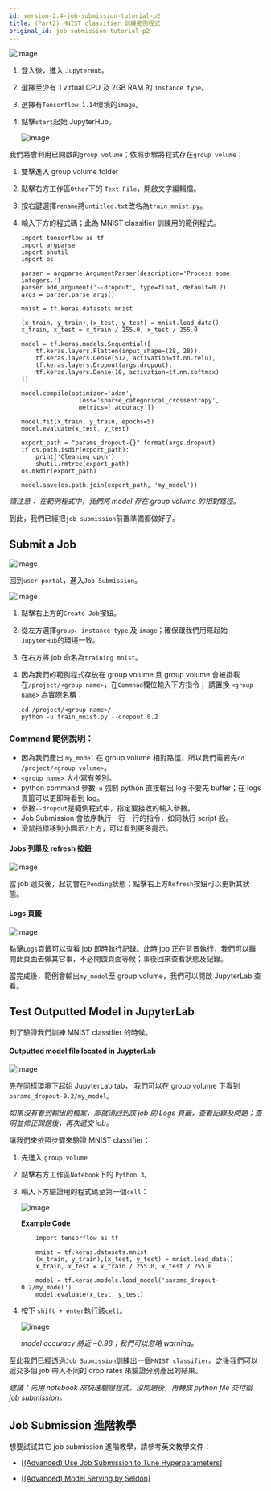 ```yaml
---
id: version-2.4-job-submission-tutorial-p2
title: (Part2) MNIST classifier 訓練範例程式
original_id: job-submission-tutorial-p2
---
```


![image](assets/jobsub-tt-p2-1.png)

1. 登入後，進入 `JupyterHub`。
2. 選擇至少有 1 virtual CPU 及 2GB RAM 的 `instance type`。
3. 選擇有`Tensorflow 1.14`環境的`image`。
4. 點擊`start`起始 JupyterHub。

    ![image](assets/jobsub-tt-p2-2.png)

我們將會利用已開啟的`group volume`；依照步驟將程式存在`group volume`：

1. 雙擊進入 group volume folder
2. 點擊右方工作區`Other`下的 `Text File`，開啟文字編輯檔。
3. 按右鍵選擇`rename`將`untitled.txt`改名為`train_mnist.py`。
4. 輸入下方的程式碼；此為 MNIST classifier 訓練用的範例程式。

    ```
    import tensorflow as tf
    import argparse
    import shutil
    import os

    parser = argparse.ArgumentParser(description='Process some integers.')
    parser.add_argument('--dropout', type=float, default=0.2)
    args = parser.parse_args()

    mnist = tf.keras.datasets.mnist

    (x_train, y_train),(x_test, y_test) = mnist.load_data()
    x_train, x_test = x_train / 255.0, x_test / 255.0

    model = tf.keras.models.Sequential([
        tf.keras.layers.Flatten(input_shape=(28, 28)),
        tf.keras.layers.Dense(512, activation=tf.nn.relu),
        tf.keras.layers.Dropout(args.dropout),
        tf.keras.layers.Dense(10, activation=tf.nn.softmax)
    ])

    model.compile(optimizer='adam',
                    loss='sparse_categorical_crossentropy',
                    metrics=['accuracy'])

    model.fit(x_train, y_train, epochs=5)
    model.evaluate(x_test, y_test)

    export_path = "params_dropout-{}".format(args.dropout)
    if os.path.isdir(export_path):
        print('Cleaning up\n')
        shutil.rmtree(export_path)
    os.mkdir(export_path)

    model.save(os.path.join(export_path, 'my_model'))
    ```

*請注意： 在範例程式中，我們將 model 存在 group volume 的相對路徑。*

到此，我們已經把`job submission`前置準備都做好了。

## Submit a Job

![image](assets/jobsub-tt-p2-3.png)

回到`user portal`，進入`Job Submission`。

![image](assets/jobsub-tt-p2-4.png)

1. 點擊右上方的`Create Job`按鈕。
2. 從左方選擇`group`、`instance type` 及 `image`；確保跟我們用來起始`JupyterHub`的環境一致。
3. 在右方將 job 命名為`training mnist`。
4. 因為我們的範例程式存放在 group volume 且 group volume 會被掛載在`/project/<group name>`，在`Commnad`欄位輸入下方指令； 請置換 `<group name>` 為實際名稱：

    ```
    cd /project/<group name>/
    python -u train_mnist.py --dropout 0.2
    ```

### Command 範例說明：

- 因為我們產出 `my_model` 在 group volume 相對路徑，所以我們需要先`cd /project/<group volume>`。
- `<group name>` 大小寫有差別。
- python command 參數`-u` 強制 python 直接輸出 log 不要先 buffer；在 logs 頁籤可以更即時看到 log。
- 參數`--dropout`是範例程式中，指定要接收的輸入參數。
- Job Submission 會依序執行一行一行的指令，如同執行 script 般。
- 滑鼠指標移到小圖示`?`上方，可以看到更多提示。

#### Jobs 列舉及 refresh 按鈕

![image](assets/jobsub-tt-p2-5.png)

當 job 遞交後，起初會在`Pending`狀態；點擊右上方`Refresh`按鈕可以更新其狀態。

#### Logs 頁籤

![image](assets/jobsub-tt-p2-6.png)

點擊`Logs`頁籤可以查看 job 即時執行記錄。此時 job 正在背景執行，我們可以離開此頁面去做其它事，不必開啟頁面等候；事後回來查看狀態及記錄。

當完成後，範例會輸出`my_model`至 group volume，我們可以開啟 JupyterLab 查看。

## Test Outputted Model in JupyterLab

到了驗證我們訓練 MNIST classifier 的時候。

#### Outputted model file located in JuypterLab

![image](assets/jobsub-tt-p2-7.png)

先在同樣環境下起始 JupyterLab tab， 我們可以在 group volume 下看到`params_dropout-0.2/my_model`。

*如果沒有看到輸出的檔案，那就須回到該 job 的 Logs 頁籤，查看記錄及問題；查明並修正問題後，再次遞交 job。*

讓我們來依照步驟來驗證 MNIST classifier：

1. 先進入 `group volume`
2. 點擊右方工作區`Notebook`下的 `Python 3`。
3. 輸入下方驗證用的程式碼至第一個`cell`：

    ![image](assets/jobsub-tt-p2-8.png)

    **Example Code**
    ```
        import tensorflow as tf
        
        mnist = tf.keras.datasets.mnist
        (x_train, y_train),(x_test, y_test) = mnist.load_data()
        x_train, x_test = x_train / 255.0, x_test / 255.0
        
        model = tf.keras.models.load_model('params_dropout-0.2/my_model')
        model.evaluate(x_test, y_test)
    ```

4. 按下 `shift + enter`執行該`cell`。

    ![image](assets/jobsub-tt-p2-9.png)

    *model accuracy 將近 ~0.98；我們可以忽略 warning。*

至此我們已經透過`Job Submission`訓練出一個`MNIST classifier`。之後我們可以遞交多個 job 帶入不同的 drop rates 來驗證分別產出的結果。

*建議：先用 notebook 來快速驗證程式，沒問題後，再轉成 python file 交付給 job submission。*

## Job Submission 進階教學

想要試試其它 job submission 進階教學，請參考英文教學文件：

+ [[(Advanced) Use Job Submission to Tune Hyperparameters]](../job-submission-tutorial-p3)
  
+ [[(Advanced) Model Serving by Seldon]](../job-submission-tutorial-p4)
